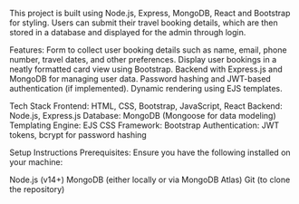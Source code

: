 This project is built using Node.js, Express, MongoDB, React and Bootstrap for styling. Users can submit their travel booking details, which are then stored in a database and displayed for the admin through login.

Features:
Form to collect user booking details such as name, email, phone number, travel dates, and other preferences.
Display user bookings in a neatly formatted card view using Bootstrap.
Backend with Express.js and MongoDB for managing user data.
Password hashing and JWT-based authentication (if implemented).
Dynamic rendering using EJS templates.

Tech Stack
Frontend: HTML, CSS, Bootstrap, JavaScript, React
Backend: Node.js, Express.js
Database: MongoDB (Mongoose for data modeling)
Templating Engine: EJS
CSS Framework: Bootstrap
Authentication: JWT tokens, bcrypt for password hashing

Setup Instructions
Prerequisites:
Ensure you have the following installed on your machine:

Node.js (v14+)
MongoDB (either locally or via MongoDB Atlas)
Git (to clone the repository)
